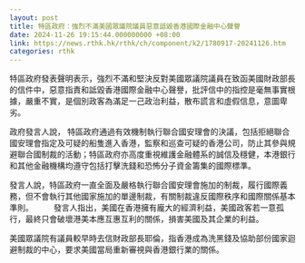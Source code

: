 ```yaml
---
layout: post
title: 特區政府：強烈不滿美國眾議院議員惡意詆毀香港國際金融中心聲譽
date: 2024-11-26 19:15:44.000000000 +08:00
link: https://news.rthk.hk/rthk/ch/component/k2/1780917-20241126.htm
categories: rthk
---
```


特區政府發表聲明表示，強烈不滿和堅決反對美國眾議院議員在致函美國財政部長的信件中，惡意指責和詆毀香港國際金融中心聲譽，批評信中的指控是毫無事實根據，嚴重不實，是個別政客為滿足一己政治利益，散布謊言和虛假信息，意圖卑劣。

政府發言人說， 特區政府通過有效機制執行聯合國安理會的決議，包括拒絕聯合國安理會指定及可疑的船隻進入香港，監察和巡查可疑的香港公司，防止其參與規避聯合國制裁的活動；特區政府亦高度重視維護金融體系的誠信及穩健，本港銀行和其他金融機構均遵守包括打擊洗錢和恐怖分子資金籌集的國際標準。

發言人說，特區政府一直全面及嚴格執行聯合國安理會施加的制裁，履行國際義務，但不會執行其他國家施加的單邊制裁，有關制裁違反國際秩序和國際關係基本準則。 
　　 
發言人指出，美國在香港擁有龐大的經濟利益，美國政客若一意孤行，最終只會破壞港美本應互惠互利的關係，損害美國及其企業的利益。

美國眾議院有議員較早時去信財政部長耶倫，指香港成為洗黑錢及協助部份國家迴避制裁的中心，要求美國當局重新審視與香港銀行業的關係。
